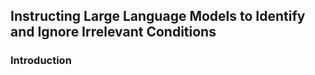 ## Instructing Large Language Models to Identify and Ignore Irrelevant Conditions

### Introduction
